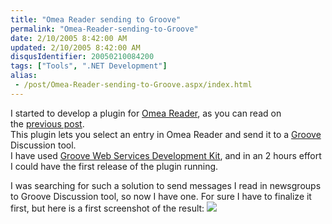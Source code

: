 ```yaml
---
title: "Omea Reader sending to Groove"
permalink: "Omea-Reader-sending-to-Groove"
date: 2/10/2005 8:42:00 AM
updated: 2/10/2005 8:42:00 AM
disqusIdentifier: 20050210084200
tags: ["Tools", ".NET Development"]
alias:
 - /post/Omea-Reader-sending-to-Groove.aspx/index.html
---
```

I started to develop a plugin for [Omea Reader](http://www.jetbrains.com/omea/), as you can read on 
the [previous 
post](http://weblogs.asp.net/lkempe/archive/2005/02/09/370073.aspx).  
This plugin lets you select an entry in Omea Reader and send it to 
a [Groove](http://www.groove.net/) Discussion tool.  
I have used [Groove Web Services 
Development Kit](http://www.groove.net/solutions/develop/downloads.cfm), and in an 2 hours effort I could have the first release of 
the plugin running.  
<!-- more -->
I was searching for such a solution to send messages I 
read in newsgroups to Groove Discussion tool, so now I have one. For sure I have 
to finalize it first, but here is a first screenshot of the result:
![](http://membres.lycos.fr/lkempe//TechHeadBrothers.Omea.Plugins.SendToGroove.jpg)
